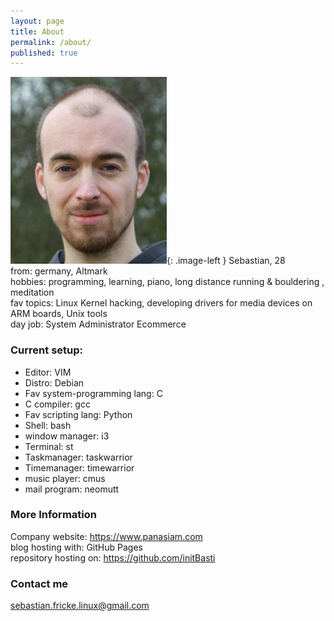 ```yaml
---
layout: page
title: About
permalink: /about/
published: true
---
```


<style type="text/css">
    .image-left {
      display: block;
      margin-left: auto;
      margin-right: auto;
      float: right;
    }
</style>

![Sebastian](/images/sebastian.png){: .image-left }
Sebastian, 28  
from: germany, Altmark  
hobbies: programming, learning, piano, long distance running & bouldering , meditation  
fav topics: Linux Kernel hacking, developing drivers for media devices on ARM boards, Unix tools  
day job: System Administrator Ecommerce

### Current setup:

- Editor: VIM
- Distro: Debian
- Fav system-programming lang: C
- C compiler: gcc
- Fav scripting lang: Python
- Shell: bash
- window manager: i3
- Terminal: st
- Taskmanager: taskwarrior
- Timemanager: timewarrior
- music player: cmus
- mail program: neomutt

### More Information

Company website: https://www.panasiam.com  
blog hosting with: GitHub Pages  
repository hosting on: https://github.com/initBasti 

### Contact me

sebastian.fricke.linux@gmail.com
